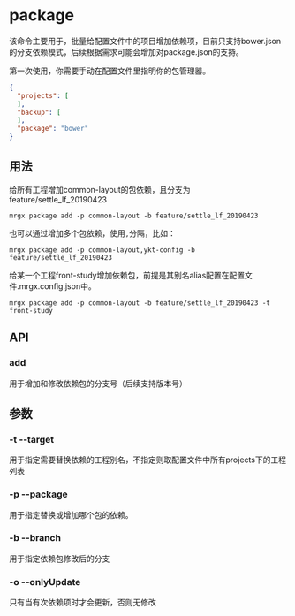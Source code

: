 # package
该命令主要用于，批量给配置文件中的项目增加依赖项，目前只支持bower.json的分支依赖模式，后续根据需求可能会增加对package.json的支持。

第一次使用，你需要手动在配置文件里指明你的包管理器。

``` json
{
  "projects": [
  ],
  "backup": [
  ],
  "package": "bower"
}
```

## 用法

给所有工程增加common-layout的包依赖，且分支为feature/settle_lf_20190423

``` shell
mrgx package add -p common-layout -b feature/settle_lf_20190423
```

也可以通过增加多个包依赖，使用`,`分隔，比如：

``` shell
mrgx package add -p common-layout,ykt-config -b feature/settle_lf_20190423
```

给某一个工程front-study增加依赖包，前提是其别名alias配置在配置文件.mrgx.config.json中。
``` shell
mrgx package add -p common-layout -b feature/settle_lf_20190423 -t front-study
```


## API

### add

用于增加和修改依赖包的分支号（后续支持版本号）

## 参数

### -t --target

用于指定需要替换依赖的工程别名，不指定则取配置文件中所有projects下的工程列表

### -p --package

用于指定替换或增加哪个包的依赖。

### -b --branch

用于指定依赖包修改后的分支

### -o --onlyUpdate

只有当有次依赖项时才会更新，否则无修改